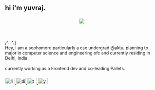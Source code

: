 <h2 align="left">hi i'm yuvraj.</h2>

###

<div align="center">
  <img height="" src="https://i.pinimg.com/736x/95/e1/75/95e1756eb454edd097327078cd325ef2.jpg"  />
</div>

###

<br clear="both">

<p align="left">₍^. .^₎⟆<br>Hey, I am a sophomore particularly a cse undergrad @aktu, planning to major in computer science and engineering ofc and currently residing in Delhi, India.<br><br>currently working as a Frontend dev and co-leading Pallets.</p>

###

<div align="left">
  <a href="https://www.linkedin.com/in/knowasyuvraj/" target="_blank">
    <img src="https://raw.githubusercontent.com/maurodesouza/profile-readme-generator/master/src/assets/icons/social/linkedin/default.svg" width="32" height="20" alt="linkedin logo"  />
  </a>
  <a href="https://discord.com/channels/655246327646650379" target="_blank">
    <img src="https://raw.githubusercontent.com/maurodesouza/profile-readme-generator/master/src/assets/icons/social/discord/default.svg" width="32" height="20" alt="discord logo"  />
  </a>
  <a href="https://x.com/codewyuu" target="_blank">
    <img src="https://raw.githubusercontent.com/maurodesouza/profile-readme-generator/master/src/assets/icons/social/twitter/default.svg" width="32" height="20" alt="twitter logo"  />
  </a>
  <a href="https://www.youtube.com/@yuudesu" target="_blank">
    <img src="https://raw.githubusercontent.com/maurodesouza/profile-readme-generator/master/src/assets/icons/social/youtube/default.svg" width="32" height="20" alt="youtube logo"  />
  </a>
</div>

###
